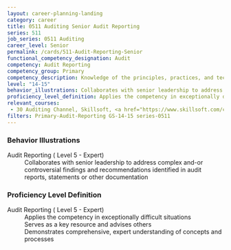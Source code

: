```yaml
---
layout: career-planning-landing
category: career
title: 0511 Auditing Senior Audit Reporting
series: 511
job_series: 0511 Auditing
career_level: Senior
permalink: /cards/511-Audit-Reporting-Senior
functional_competency_designation: Audit
competency: Audit Reporting
competency_group: Primary
competency_description: Knowledge of the principles, practices, and techniques used to report audit findings (criteria, condition, cause, effect, and recommendation) 
level: "14-15"
behavior_illustrations: Collaborates with senior leadership to address complex and-or controversial findings and recommendations identified in audit reports, statements or other documentation
proficiency_level_definition: Applies the competency in exceptionally difficult situations ? Serves as a key resource and advises others ? Demonstrates comprehensive, expert understanding of concepts and processes
relevant_courses: 
 - 30 Auditing Channel, Skillsoft, <a href="https://www.skillsoft.com/channel/auditing-3e0535b0-2118-11e7-a974-1962c7e6a20b">https://www.skillsoft.com/channel/auditing-3e0535b0-2118-11e7-a974-1962c7e6a20b</a>
filters: Primary-Audit-Reporting GS-14-15 series-0511
---
```


<div class="desktop:grid-col-6 margin-y-205">
  <div class="border-top-05 bg-white padding-2 shadow-5 height-full members-hover border-1px border-gray-30 border-top-orange radius-lg">
    <h3>Behavior Illustrations</h3>
    <dl class="text-base"><dt>Audit Reporting ( Level 5 - Expert)</dt><dd>Collaborates with senior leadership to address complex and-or controversial findings and recommendations identified in audit reports, statements or other documentation</dd></dl>
  </div>
</div>
<div class="desktop:grid-col-6 margin-y-205">
  <div class="border-top-05 bg-white padding-2 shadow-5 height-full members-hover border-1px border-gray-30 border-top-orange radius-lg">
    <h3>Proficiency Level Definition</h3>
    <dl class="text-base"><dt>Audit Reporting ( Level 5 - Expert)</dt><dd>Applies the competency in exceptionally difficult situations </dd><dd> Serves as a key resource and advises others </dd><dd> Demonstrates comprehensive, expert understanding of concepts and processes</dd></dl>
  </div>
</div>